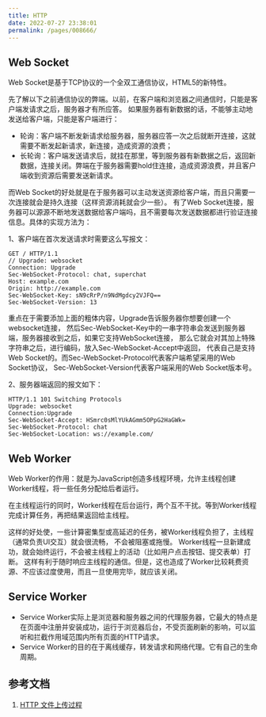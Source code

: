 ```yaml
---
title: HTTP
date: 2022-07-27 23:38:01
permalink: /pages/008666/
---
```



## Web Socket
Web Socket是基于TCP协议的一个全双工通信协议，HTML5的新特性。

先了解以下之前通信协议的弊端。以前，在客户端和浏览器之间通信时，只能是客户端发请求之后，服务器才有所应答。
如果服务器有新数据的话，不能够主动地发送给客户端，只能是客户端进行：

- 轮询：客户端不断发新请求给服务器，服务器应答一次之后就断开连接，这就需要不断发起新请求，新连接，造成资源的浪费； 
- 长轮询：客户端发送请求后，就挂在那里，等到服务器有新数据之后，返回新数据，连接关闭。弊端在于服务器需要hold住连接，造成资源浪费，并且客户端收到资源后需要发送新请求。

而Web Socket的好处就是在于服务器可以主动发送资源给客户端，而且只需要一次连接就会是持久连接（这样资源消耗就会少一些）。 
有了Web Socket连接，服务器可以源源不断地发送数据给客户端吗，且不需要每次发送数据都进行验证连接信息。具体的实现方法为：

1、客户端在首次发送请求时需要这么写报文：
```text
GET / HTTP/1.1
// Upgrade: websocket
Connection: Upgrade
Sec-WebSocket-Protocol: chat, superchat
Host: example.com
Origin: http://example.com
Sec-WebSocket-Key: sN9cRrP/n9NdMgdcy2VJFQ==
Sec-WebSocket-Version: 13
```

重点在于需要添加上面的粗体内容，Upgrade告诉服务器你想要创建一个websocket连接，
然后Sec-WebSocket-Key中的一串字符串会发送到服务器端，服务器接收到之后，如果它支持WebSocket连接，
那么它就会对其加上特殊字符串之后，进行编码，放入Sec-WebSocket-Accept中返回，
代表自己是支持Web Socket的。而Sec-WebSocket-Protocol代表客户端希望采用的Web Socket协议，
Sec-WebSocket-Version代表客户端采用的Web Socket版本号。

2、服务器端返回的报文如下：
```text
HTTP/1.1 101 Switching Protocols
Upgrade: websocket
Connection:Upgrade
Sec-WebSocket-Accept: HSmrc0sMlYUkAGmm5OPpG2HaGWk=
Sec-WebSocket-Protocol: chat
Sec-WebSocket-Location: ws://example.com/
```


## Web Worker
Web Worker的作用：就是为JavaScript创造多线程环境，允许主线程创建Worker线程，将一些任务分配给后者运行。

在主线程运行的同时，Worker线程在后台运行，两个互不干扰。等到Worker线程完成计算任务，再把结果返回给主线程。

这样的好处使，一些计算密集型或高延迟的任务，被Worker线程负担了，主线程（通常负责UI交互）就会很流畅，
不会被阻塞或拖慢。 Worker线程一旦新建成功，就会始终运行，不会被主线程上的活动（比如用户点击按钮、提交表单）打断。 
这样有利于随时响应主线程的通信。但是，这也造成了Worker比较耗费资源、不应该过度使用，而且一旦使用完毕，就应该关闭。


## Service Worker
- Service Worker实际上是浏览器和服务器之间的代理服务器，它最大的特点是在页面中注册并安装成功，运行于浏览器后台，不受页面刷新的影响，可以监听和拦截作用域范围内所有页面的HTTP请求。 
- Service Worker的目的在于离线缓存，转发请求和网络代理。它有自己的生命周期。


## 参考文档
1. [HTTP 文件上传过程](https://blog.csdn.net/abccheng/article/details/50542873)
